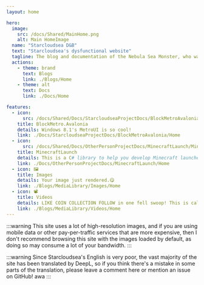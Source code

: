 ```yaml
---
layout: home

hero:
  image:
    src: /docs/Shared/MainHome.png
    alt: Main HomeImage
  name: "Starcloudsea D&B"
  text: "Starcloudsea's dysfunctional website"
  tagline: The blog and documentation of the Nebula Sea Monster, who wants to do everything but \"doesn't know anything\" about editing videos and writing code (but will climb up to your window at night ψ(｀∇´)ψ)
  actions:
    - theme: brand
      text: Blogs
      link: ./Blogs/Home
    - theme: alt
      text: Docs
      link: ./Docs/Home

features:  
  - icon: 
      src: /docs/Shared/Docs/StarcloudseaProjectDocs/BlockMetroAvalonia/BlockMetroAvalonia.png
    title: BlockMetro.Avalonia
    details: Windows 8.1's MetroUI is so cool!
    link: ./Docs/StarcloudseaProjectDocs/BlockMetroAvalonia/Home
  - icon: 
      src: /docs/Shared/Docs/OtherPersonProjectDocs/MinecraftLaunch/MinecraftLaunch.png
    title: MinecraftLaunch
    details: This is a C# library to help you develop Minecraft launchers faster and easier!
    link: ./Docs/OtherPersonProjectDocs/MinecraftLaunch/Home
  - icon: 🖼️
    title: Images
    details: Your image just rendered.😋
    link: ./Blogs/MediaLibrary/Images/Home
  - icon: 📽️
    title: Videos
    details: LIKE COIN COLLECTION FOLLOW in one fell swoop! This is called 三连(SanLian) in Bilibili!
    link: ./Blogs/MediaLibrary/Videos/Home
---
```


:::warning
This site uses a lot of high-resolution images, and if you are using mobile data or other pay-per-traffic services that are more expensive, then I don't recommend browsing this site with the images loaded by default, as doing so may consume a lot of your bandwidth.
:::

:::warning
Since Starcloudsea's English is very poor, the vast majority of the site has been translated by DeepL, so if you think there's a mistake in some parts of the translation, please leave a comment here or mention an issue on GitHub! awa
:::
